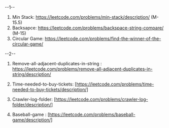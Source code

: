--1--

1) Min Stack: https://leetcode.com/problems/min-stack/description/  (M-15.5)
2) Backsapce: https://leetcode.com/problems/backspace-string-compare/ (M-15)
3) Circular Game: https://leetcode.com/problems/find-the-winner-of-the-circular-game/


--2--
1) Remove-all-adjacent-duplicates-in-string : https://leetcode.com/problems/remove-all-adjacent-duplicates-in-string/description/

2) Time-needed-to-buy-tickets: [https://leetcode.com/problems/time-needed-to-buy-tickets/description/]

3) Crawler-log-folder: [https://leetcode.com/problems/crawler-log-folder/description/]
4) Baseball-game : [https://leetcode.com/problems/baseball-game/description/]
